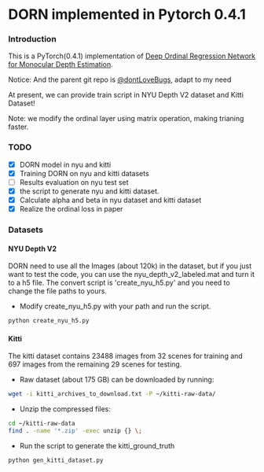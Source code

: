 # DORN implemented in Pytorch 0.4.1


### Introduction
This is a PyTorch(0.4.1) implementation of [Deep Ordinal Regression Network for Monocular Depth Estimation](http://arxiv.org/abs/1806.02446). 

Notice: And the parent git repo is [@dontLoveBugs](https://github.com/dontLoveBugs/DORN_pytorch), adapt to my need

At present, we can provide train script in NYU Depth V2 dataset and Kitti Dataset!

Note: we modify the ordinal layer using matrix operation, making trianing faster.

### TODO
- [x] DORN model in nyu and kitti
- [x] Training DORN on nyu and kitti datasets
- [ ] Results evaluation on nyu test set
- [x] the script to generate nyu and kitti dataset.
- [x] Calculate alpha and beta in nyu dataset and kitti dataset
- [x] Realize the ordinal loss in paper 

### Datasets

#### NYU Depth V2
DORN need to use all the Images (about 120k) in the dataset, but if you just want to test the code, you can use the nyu_depth_v2_labeled.mat and turn it to a h5 file. The convert script is 'create_nyu_h5.py' and you need to change the file paths to yours.

 - Modify create_nyu_h5.py with your path and run the script.
 
  ```bash
  python create_nyu_h5.py
  ```
 
#### Kitti
The kitti dataset contains 23488 images from 32 scenes for training and 697 images from the remaining 29 scenes for testing. 
 - Raw dataset (about 175 GB) can be downloaded by running:
  ```bash
  wget -i kitti_archives_to_download.txt -P ~/kitti-raw-data/
  ```
 - Unzip the compressed files:
  ```bash
  cd ~/kitti-raw-data
  find . -name '*.zip' -exec unzip {} \;
  ```
 - Run the script to generate the kitti_ground_truth
  ```
  python gen_kitti_dataset.py
  ```

